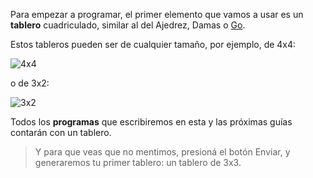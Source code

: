 Para empezar a programar, el primer elemento que vamos a usar es un **tablero** cuadriculado, similar al del Ajedrez, Damas o [Go](http://es.wikipedia.org/wiki/Go).

Estos tableros pueden ser de cualquier tamaño, por ejemplo, de 4x4:

![4x4](https://raw.githubusercontent.com/sagrado-corazon-alcal/mumuki-fundamentos-gobstones-guia-1-primeros-programas/master/4x4.png)

o de 3x2:

![3x2](https://raw.githubusercontent.com/sagrado-corazon-alcal/mumuki-fundamentos-gobstones-guia-1-primeros-programas/master/3x2.png)

Todos los **programas** que escribiremos en esta y las próximas guías contarán con un tablero. 

> Y para que veas que no mentimos, presioná el botón Enviar, y generaremos tu primer tablero: un tablero de 3x3.

